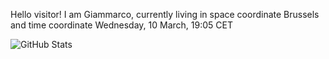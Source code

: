 Hello visitor! I am Giammarco, currently living in space coordinate Brussels and time coordinate Wednesday, 10 March, 19:05 CET

![GitHub Stats](https://github-readme-stats.vercel.app/api?username=grcasanova)
